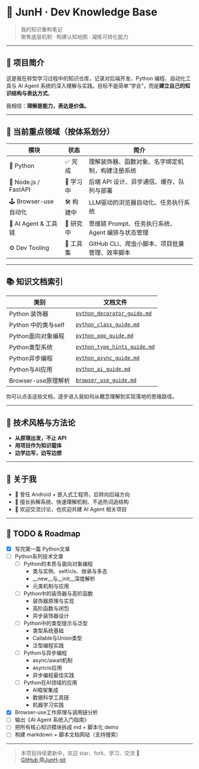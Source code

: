 # 🧠 JunH · Dev Knowledge Base

> 我的知识重构笔记  
> 聚焦底层机制 · 构建认知地图 · 凝练可转化能力

---

## 📘 项目简介

这是我在转型学习过程中的知识仓库，记录对后端开发、Python 编程、自动化工具与 AI Agent 系统的深入理解与实践。目标不是简单“学会”，而是**建立自己的知识结构与表达方式**。

我相信：**理解是能力，表达是价值。**

---

## 🎯 当前重点领域（按体系划分）

| 模块           | 状态   | 简介 |
|----------------|--------|------|
| 🧱 Python    | ✅ 完成 | 理解装饰器、函数对象、名字绑定机制，构建注册系统 |
| 🔗 Node.js / FastAPI | 🧭 学习中 | 后端 API 设计、异步通信、缓存、队列与部署 |
| 🕹️ Browser-use 自动化 | 🛠️ 构建中 | LLM驱动的浏览器自动化、任务执行系统 |
| 🤖 AI Agent & 工具链 | 🔬 研究中 | 思维链 Prompt、任务执行系统、Agent 编排与状态管理 |
| ⚙️ Dev Tooling      | 🧰 工具集 | GitHub CLI、爬虫小脚本、项目批量管理、效率脚本 |

---

## 📚 知识文档索引

| 类别 | 文档文件 |
|------|----------|
| Python 装饰器 | [`python_decorator_guide.md`](./python_decorator_guide.md) |
| Python 中的类与self | [`python_class_guide.md`](./python_class_guide.md) |
| Python面向对象编程 | [`python_oop_guide.md`](./python_oop_guide.md) |
| Python类型系统 | [`python_type_hints_guide.md`](./python_type_hints_guide.md) |
| Python异步编程 | [`python_async_guide.md`](./python_async_guide.md) |
| Python与AI应用 | [`python_ai_guide.md`](./python_ai_guide.md) |
| Browser-use原理解析 | [`browser_use_guide.md`](./browser_use_guide.md) |

你可以点击这些文档，逐步进入我如何从概念理解到实现落地的思维路径。

---

## 🔧 技术风格与方法论

- **从原理出发，不止 API**
- **用项目作为知识载体**
- **边学边写，边写边想**

---

## 👤 关于我

- 🎯 曾任 Android + 嵌入式工程师，后转向后端方向
- 📖 擅长拆解系统、快速理解机制、不追热词追结构
- 🤝 欢迎交流讨论，也欢迎共建 AI Agent 相关项目

---

## 📌 TODO & Roadmap

- [x] 写完第一篇 Python文章
- [ ] Python系列技术文章
  - [ ] Python的本质与面向对象编程
    - 类与实例、self/cls、继承与多态
    - __new__与__init__深度解析
    - 元类机制与应用
  - [ ] Python中的装饰器与高阶函数
    - 装饰器原理与实现
    - 高阶函数与闭包
    - 异步装饰器设计
  - [ ] Python中的类型提示与泛型
    - 类型系统基础
    - Callable与Union类型
    - 泛型编程实践
  - [ ] Python与异步编程
    - async/await机制
    - asyncio应用
    - 异步编程最佳实践
  - [ ] Python在AI领域的应用
    - AI框架集成
    - 数据科学工具链
    - 机器学习实践
- [x] Browser-use工作原理与调用链分析
- [ ] 输出《AI Agent 系统入门指南》
- [ ] 把所有核心知识模块拆成 md + 脚本化 demo
- [ ] 构建 markdown + 脚本文档网站（支持搜索）

---

> 本项目持续更新中，欢迎 star、fork、学习、交流 🙌  
> [GitHub @JunH-git](https://github.com/JunH-git)
